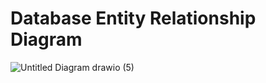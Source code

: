 # Database Entity Relationship Diagram
![Untitled Diagram drawio (5)](https://github.com/H-M-Nizum/trackCorporateAssets/assets/106550437/c15065ee-32f3-4ece-ad73-2f45d5477244)
